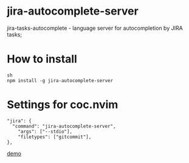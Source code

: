 # jira-autocomplete-server

jira-tasks-autocomplete - language server for autocompletion by JIRA tasks;

# How to install

```
sh
npm install -g jira-autocomplete-server
```

# Settings for coc.nvim 

```
"jira": {
  "command": "jira-autocomplete-server",
    "args": ["--stdio"],
    "filetypes": ["gitcommit"],
},

```

[demo](https://terminalizer.com/view/051915693786)

